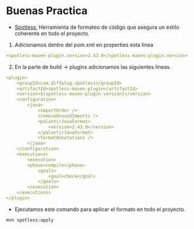 # Buenas Practica

- [Spotless:](https://github.com/diffplug/spotless) Herramienta de formateo de código que asegura un estilo coherente en todo el proyecto.

1. Adicionamos dentro del pom.xml en properties esta linea
```yaml
<spotless-maven-plugin.version>2.43.0</spotless-maven-plugin.version>
```
2. En la parte de build -> plugins adicionamos las siguientes lineas.
   
```yaml title="pom.xml" linenums="1"
<plugin>
	<groupId>com.diffplug.spotless</groupId>
	<artifactId>spotless-maven-plugin</artifactId>
	<version>${spotless-maven-plugin.version}</version>
	<configuration>
		<java>
	        <importOrder />
			<removeUnusedImports />
			<palantirJavaFormat>
				<version>2.43.0</version>
			</palantirJavaFormat>
			<formatAnnotations />
		</java>
	</configuration>
	<executions>
		<execution>
		<phase>compile</phase>
		    <goals>
  		        <goal>check</goal>
			</goals>
		</execution>
	</executions>
</plugin>
```
- Ejecutamos este comando para aplicar el formato en todo el proyecto.
  
```bash
mvn spotless:apply
```